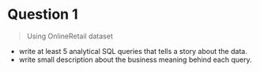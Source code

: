 # Question 1  
> Using OnlineRetail dataset
>  
- write at least 5 analytical SQL queries that tells a story about the data.
- write small description about the business meaning behind each query.
